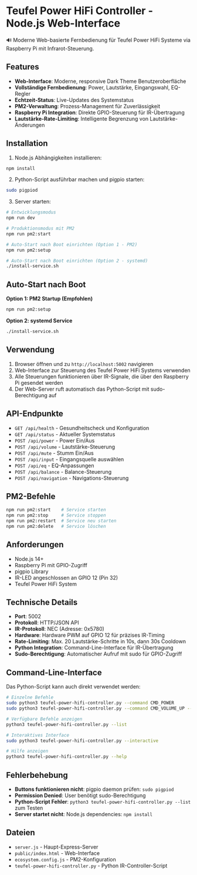 # Teufel Power HiFi Controller - Node.js Web-Interface

🔊 Moderne Web-basierte Fernbedienung für Teufel Power HiFi Systeme via Raspberry Pi mit Infrarot-Steuerung.

## Features

- **Web-Interface**: Moderne, responsive Dark Theme Benutzeroberfläche
- **Vollständige Fernbedienung**: Power, Lautstärke, Eingangswahl, EQ-Regler
- **Echtzeit-Status**: Live-Updates des Systemstatus
- **PM2-Verwaltung**: Prozess-Management für Zuverlässigkeit
- **Raspberry Pi Integration**: Direkte GPIO-Steuerung für IR-Übertragung
- **Lautstärke-Rate-Limiting**: Intelligente Begrenzung von Lautstärke-Änderungen

## Installation

1. Node.js Abhängigkeiten installieren:
```bash
npm install
```

2. Python-Script ausführbar machen und pigpio starten:
```bash
sudo pigpiod
```

3. Server starten:
```bash
# Entwicklungsmodus
npm run dev

# Produktionsmodus mit PM2
npm run pm2:start

# Auto-Start nach Boot einrichten (Option 1 - PM2)
npm run pm2:setup

# Auto-Start nach Boot einrichten (Option 2 - systemd)
./install-service.sh
```

## Auto-Start nach Boot

**Option 1: PM2 Startup (Empfohlen)**
```bash
npm run pm2:setup
```

**Option 2: systemd Service**
```bash
./install-service.sh
```

## Verwendung

1. Browser öffnen und zu `http://localhost:5002` navigieren
2. Web-Interface zur Steuerung des Teufel Power HiFi Systems verwenden
3. Alle Steuerungen funktionieren über IR-Signale, die über den Raspberry Pi gesendet werden
4. Der Web-Server ruft automatisch das Python-Script mit sudo-Berechtigung auf

## API-Endpunkte

- `GET /api/health` - Gesundheitscheck und Konfiguration
- `GET /api/status` - Aktueller Systemstatus
- `POST /api/power` - Power Ein/Aus
- `POST /api/volume` - Lautstärke-Steuerung
- `POST /api/mute` - Stumm Ein/Aus
- `POST /api/input` - Eingangsquelle auswählen
- `POST /api/eq` - EQ-Anpassungen
- `POST /api/balance` - Balance-Steuerung
- `POST /api/navigation` - Navigations-Steuerung

## PM2-Befehle

```bash
npm run pm2:start    # Service starten
npm run pm2:stop     # Service stoppen
npm run pm2:restart  # Service neu starten
npm run pm2:delete   # Service löschen
```

## Anforderungen

- Node.js 14+
- Raspberry Pi mit GPIO-Zugriff
- pigpio Library
- IR-LED angeschlossen an GPIO 12 (Pin 32)
- Teufel Power HiFi System

## Technische Details

- **Port**: 5002
- **Protokoll**: HTTP/JSON API
- **IR-Protokoll**: NEC (Adresse: 0x5780)
- **Hardware**: Hardware PWM auf GPIO 12 für präzises IR-Timing
- **Rate-Limiting**: Max. 20 Lautstärke-Schritte in 10s, dann 30s Cooldown
- **Python Integration**: Command-Line-Interface für IR-Übertragung
- **Sudo-Berechtigung**: Automatischer Aufruf mit sudo für GPIO-Zugriff

## Command-Line-Interface

Das Python-Script kann auch direkt verwendet werden:

```bash
# Einzelne Befehle
sudo python3 teufel-power-hifi-controller.py --command CMD_POWER
sudo python3 teufel-power-hifi-controller.py --command CMD_VOLUME_UP --repeats 3

# Verfügbare Befehle anzeigen
python3 teufel-power-hifi-controller.py --list

# Interaktives Interface
sudo python3 teufel-power-hifi-controller.py --interactive

# Hilfe anzeigen
python3 teufel-power-hifi-controller.py --help
```

## Fehlerbehebung

- **Buttons funktionieren nicht**: pigpio daemon prüfen: `sudo pigpiod`
- **Permission Denied**: User benötigt sudo-Berechtigung
- **Python-Script Fehler**: `python3 teufel-power-hifi-controller.py --list` zum Testen
- **Server startet nicht**: Node.js dependencies: `npm install`

## Dateien

- `server.js` - Haupt-Express-Server
- `public/index.html` - Web-Interface
- `ecosystem.config.js` - PM2-Konfiguration
- `teufel-power-hifi-controller.py` - Python IR-Controller-Script